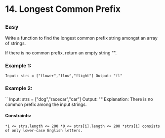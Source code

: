 # 14. Longest Common Prefix
## `Easy`

Write a function to find the longest common prefix string amongst an array of strings.

If there is no common prefix, return an empty string "".

### Example 1:
``
Input: strs = ["flower","flow","flight"]
Output: "fl"
``

### Example 2:
``
Input: strs = ["dog","racecar","car"]
Output: ""
Explanation: There is no common prefix among the input strings.


#### **Constraints:**

``
*1 <= strs.length <= 200
*0 <= strs[i].length <= 200
*strs[i] consists of only lower-case English letters.
``
 

